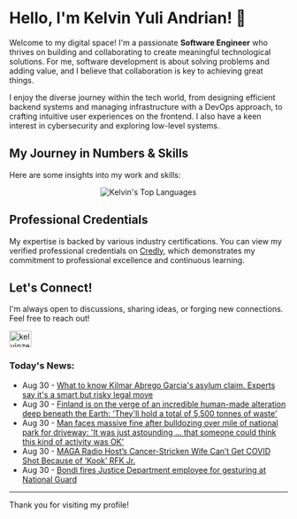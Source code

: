 # Hello, I'm Kelvin Yuli Andrian! 👋

Welcome to my digital space! I'm a passionate **Software Engineer** who thrives on building and collaborating to create meaningful technological solutions. For me, software development is about solving problems and adding value, and I believe that collaboration is key to achieving great things.

I enjoy the diverse journey within the tech world, from designing efficient backend systems and managing infrastructure with a DevOps approach, to crafting intuitive user experiences on the frontend. I also have a keen interest in cybersecurity and exploring low-level systems.

## My Journey in Numbers & Skills

Here are some insights into my work and skills:

<p align="center">
  <img src="https://github-readme-stats.vercel.app/api/top-langs/?username=kelvinzer0&layout=compact&theme=radical" alt="Kelvin's Top Languages" />
</p>

## Professional Credentials

My expertise is backed by various industry certifications. You can view my verified professional credentials on [Credly](https://www.credly.com/users/kelvin-yuli-andrian/badges), which demonstrates my commitment to professional excellence and continuous learning.

## Let's Connect!

I'm always open to discussions, sharing ideas, or forging new connections. Feel free to reach out!

<p align="left">
    <a href="https://linkedin.com/in/kelvinzero" target="blank"><img align="center" src="https://cdn.jsdelivr.net/npm/simple-icons@3.0.1/icons/linkedin.svg" alt="kelvinzero" height="30" width="40" /></a>
</p>

### Today's News:

<!-- feed start -->
- Aug 30 - [What to know Kilmar Abrego Garcia's asylum claim. Experts say it's a smart but risky legal move](https://www.yahoo.com/news/articles/know-kilmar-abrego-garcias-asylum-121307896.html)
- Aug 30 - [Finland is on the verge of an incredible human-made alteration deep beneath the Earth: 'They'll hold a total of 5,500 tonnes of waste'](https://www.yahoo.com/news/articles/finland-verge-incredible-human-made-101000490.html)
- Aug 30 - [Man faces massive fine after bulldozing over mile of national park for driveway: 'It was just astounding … that someone could think this kind of activity was OK'](https://www.yahoo.com/news/articles/man-faces-massive-fine-bulldozing-100000103.html)
- Aug 30 - [MAGA Radio Host’s Cancer-Stricken Wife Can’t Get COVID Shot Because of ‘Kook’ RFK Jr.](https://www.yahoo.com/news/articles/maga-radio-host-cancer-stricken-032602198.html)
- Aug 30 - [Bondi fires Justice Department employee for gesturing at National Guard](https://www.yahoo.com/news/articles/bondi-fires-justice-department-employee-013418218.html)
<!-- feed end -->

---

Thank you for visiting my profile!
